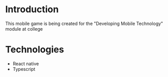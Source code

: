 # Introduction

This mobile game is being created for the "Developing Mobile Technology" module at college

# Technologies

- React native
- Typescript
